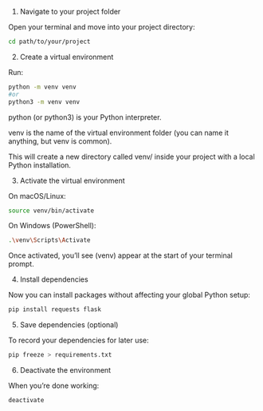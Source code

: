 1. Navigate to your project folder

Open your terminal and move into your project directory:
```sh
cd path/to/your/project
```
2. Create a virtual environment

Run:
```sh
python -m venv venv
#or
python3 -m venv venv
```

python (or python3) is your Python interpreter.

venv is the name of the virtual environment folder (you can name it anything, but venv is common).

This will create a new directory called venv/ inside your project with a local Python installation.

3. Activate the virtual environment

On macOS/Linux:
```sh
source venv/bin/activate
```

On Windows (PowerShell):
```sh
.\venv\Scripts\Activate
```

Once activated, you’ll see (venv) appear at the start of your terminal prompt.

4. Install dependencies

Now you can install packages without affecting your global Python setup:
```sh
pip install requests flask
```
5. Save dependencies (optional)

To record your dependencies for later use:
```sh
pip freeze > requirements.txt
```
6. Deactivate the environment

When you’re done working:
```sh
deactivate
```
